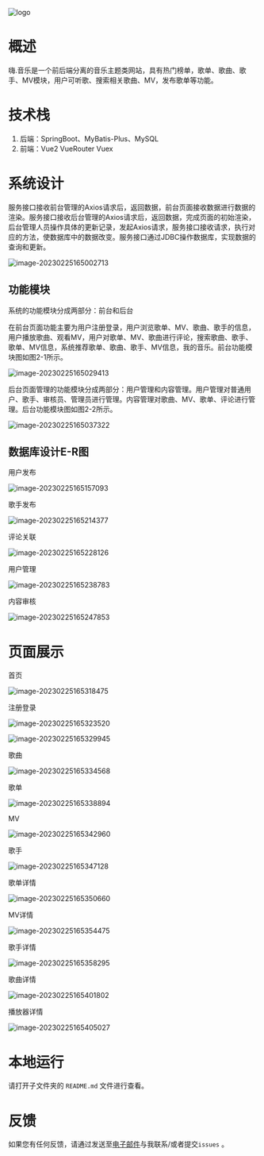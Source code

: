 ![logo](./data/redame/logo-16773153952411.png)

# 概述

嗨.音乐是一个前后端分离的音乐主题类网站，具有热门榜单，歌单、歌曲、歌手、MV模块，用户可听歌、搜索相关歌曲、MV，发布歌单等功能。

#  技术栈

1. 后端：SpringBoot、MyBatis-Plus、MySQL
2. 前端：Vue2 VueRouter Vuex 

#  系统设计

服务接口接收前台管理的Axios请求后，返回数据，前台页面接收数据进行数据的渲染。服务接口接收后台管理的Axios请求后，返回数据，完成页面的初始渲染，后台管理人员操作具体的更新记录，发起Axios请求，服务接口接收请求，执行对应的方法，使数据库中的数据改变。服务接口通过JDBC操作数据库，实现数据的查询和更新。

![image-20230225165002713](./data/redame/image-20230225165002713.png)

##  功能模块

系统的功能模块分成两部分：前台和后台

在前台页面功能主要为用户注册登录，用户浏览歌单、MV、歌曲、歌手的信息，用户播放歌曲、观看MV，用户对歌单、MV、歌曲进行评论，搜索歌曲、歌手、歌单、MV信息，系统推荐歌单、歌曲、歌手、MV信息，我的音乐。前台功能模块图如图2-1所示。

![image-20230225165029413](./data/redame/image-20230225165029413.png)

后台页面管理的功能模块分成两部分：用户管理和内容管理。用户管理对普通用户、歌手、审核员、管理员进行管理。内容管理对歌曲、MV、歌单、评论进行管理。后台功能模块图如图2-2所示。

![image-20230225165037322](./data/redame/image-20230225165037322.png)

##  数据库设计E-R图

用户发布

![image-20230225165157093](./data/redame/image-20230225165157093.png)

歌手发布

![image-20230225165214377](./data/redame/image-20230225165214377.png)

评论关联

![image-20230225165228126](./data/redame/image-20230225165228126.png)

用户管理

![image-20230225165238783](./data/redame/image-20230225165238783.png)

内容审核

![image-20230225165247853](./data/redame/image-20230225165247853.png)

#  页面展示

首页

![image-20230225165318475](./data/redame/image-20230225165318475.png)

注册登录

![image-20230225165323520](./data/redame/image-20230225165323520.png)

![image-20230225165329945](./data/redame/image-20230225165329945.png)

歌曲

![image-20230225165334568](./data/redame/image-20230225165334568.png)

歌单

![image-20230225165338894](./data/redame/image-20230225165338894.png)

MV

![image-20230225165342960](./data/redame/image-20230225165342960.png)

歌手

![image-20230225165347128](./data/redame/image-20230225165347128.png)

歌单详情

![image-20230225165350660](./data/redame/image-20230225165350660.png)

MV详情

![image-20230225165354475](./data/redame/image-20230225165354475.png)

歌手详情

![image-20230225165358295](./data/redame/image-20230225165358295.png)

歌曲详情

![image-20230225165401802](./data/redame/image-20230225165401802.png)

播放器详情

![image-20230225165405027](./data/redame/image-20230225165405027.png)

#  本地运行

请打开子文件夹的 `README.md` 文件进行查看。

#  反馈

如果您有任何反馈，请通过发送至[电子邮件](mailto:workyyx@163.com)与我联系/或者提交`issues` 。
